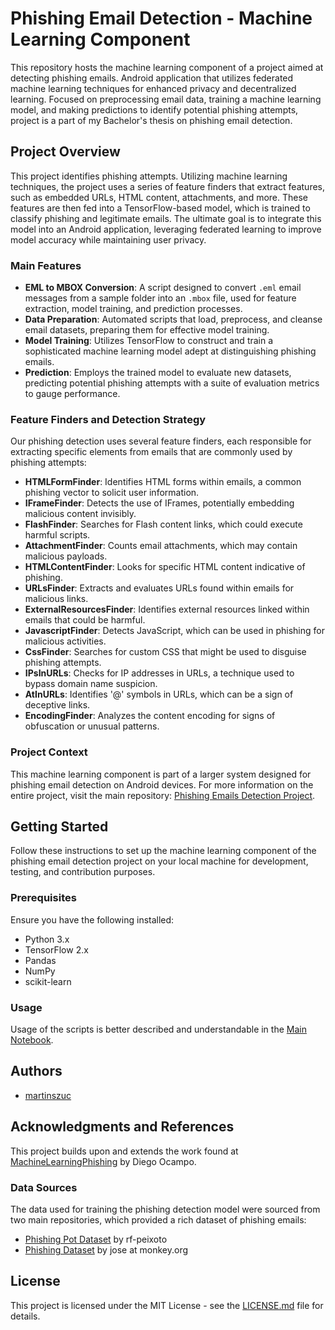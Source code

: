 # Phishing Email Detection - Machine Learning Component

This repository hosts the machine learning component of a project aimed at detecting phishing emails. Android application that utilizes federated machine learning techniques for enhanced privacy and decentralized learning. Focused on preprocessing email data, training a machine learning model, and making predictions to identify potential phishing attempts, project is a part of my Bachelor's thesis on phishing email detection.

## Project Overview

This project identifies phishing attempts. Utilizing machine learning techniques, the project uses a series of feature finders that extract features, such as embedded URLs, HTML content, attachments, and more. These features are then fed into a TensorFlow-based model, which is trained to classify phishing and legitimate emails. The ultimate goal is to integrate this model into an Android application, leveraging federated learning to improve model accuracy while maintaining user privacy.

### Main Features

- **EML to MBOX Conversion**: A script designed to convert `.eml` email messages from a sample folder into an `.mbox` file, used for feature extraction, model training, and prediction processes.
- **Data Preparation**: Automated scripts that load, preprocess, and cleanse email datasets, preparing them for effective model training.
- **Model Training**: Utilizes TensorFlow to construct and train a sophisticated machine learning model adept at distinguishing phishing emails.
- **Prediction**: Employs the trained model to evaluate new datasets, predicting potential phishing attempts with a suite of evaluation metrics to gauge performance.

### Feature Finders and Detection Strategy

Our phishing detection uses several feature finders, each responsible for extracting specific elements from emails that are commonly used by phishing attempts:

- **HTMLFormFinder**: Identifies HTML forms within emails, a common phishing vector to solicit user information.
- **IFrameFinder**: Detects the use of IFrames, potentially embedding malicious content invisibly.
- **FlashFinder**: Searches for Flash content links, which could execute harmful scripts.
- **AttachmentFinder**: Counts email attachments, which may contain malicious payloads.
- **HTMLContentFinder**: Looks for specific HTML content indicative of phishing.
- **URLsFinder**: Extracts and evaluates URLs found within emails for malicious links.
- **ExternalResourcesFinder**: Identifies external resources linked within emails that could be harmful.
- **JavascriptFinder**: Detects JavaScript, which can be used in phishing for malicious activities.
- **CssFinder**: Searches for custom CSS that might be used to disguise phishing attempts.
- **IPsInURLs**: Checks for IP addresses in URLs, a technique used to bypass domain name suspicion.
- **AtInURLs**: Identifies '@' symbols in URLs, which can be a sign of deceptive links.
- **EncodingFinder**: Analyzes the content encoding for signs of obfuscation or unusual patterns.


### Project Context

This machine learning component is part of a larger system designed for phishing email detection on Android devices. For more information on the entire project, visit the main repository: [Phishing Emails Detection Project](https://github.com/martinszuc/phishing-emails-detection).

## Getting Started

Follow these instructions to set up the machine learning component of the phishing email detection project on your local machine for development, testing, and contribution purposes.

### Prerequisites

Ensure you have the following installed:
- Python 3.x
- TensorFlow 2.x
- Pandas
- NumPy
- scikit-learn

### Usage
Usage of the scripts is better described and understandable in the [Main Notebook](https://github.com/martinszuc/phishing-emails-detection-python/blob/main/main.ipynb).

## Authors

-  [martinszuc](https://github.com/martinszuc)

## Acknowledgments and References

This project builds upon and extends the work found at [MachineLearningPhishing](https://github.com/diegoocampoh/MachineLearningPhishing) by Diego Ocampo.

### Data Sources

The data used for training the phishing detection model were sourced from two main repositories, which provided a rich dataset of phishing emails:

- [Phishing Pot Dataset](https://github.com/rf-peixoto/phishing_pot) by rf-peixoto
- [Phishing Dataset](https://monkey.org/~jose/phishing/) by jose at monkey.org

## License

This project is licensed under the MIT License - see the [LICENSE.md](LICENSE.md) file for details.
